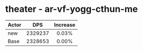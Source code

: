 # theater - ar-vf-yogg-cthun-me
| Actor | DPS | Increase |
|---|:---:|:---:|
|new|2329237|0.03%|
|Base|2328653|0.00%|
